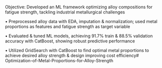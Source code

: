 Objective: Developed an ML framework optimizing alloy compositions for fatigue strength, tackling industrial metallurgical challenges

• Preprocessed alloy data with EDA, imputation & normalization; used metal proportions as features and fatigue strength as target variable

• Evaluated & tuned ML models, achieving 91.7% train & 88.5% validation accuracy with CatBoost, showing robust predictive performance

• Utilized GridSearch with CatBoost to find optimal metal proportions to achieve desired alloy strength & design improving cost efficiency# Optimization-of-Metal-Proportions-for-Alloy-Strength

